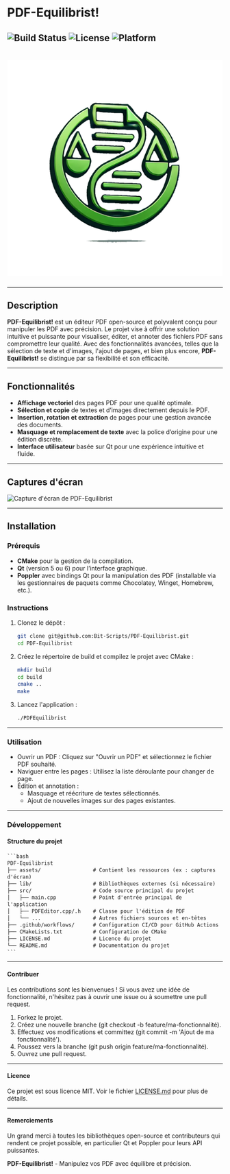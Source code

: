 # PDF-Equilibrist!


![Build Status](https://github.com/Bit-Scripts/PDF-Equilibrist/actions/workflows/build.yml/badge.svg)
![License](https://img.shields.io/github/license/Bit-Scripts/PDF-Equilibrist)
![Platform](https://img.shields.io/badge/platform-linux%20|%20macOS%20|%20windows-lightgrey)
---


# ![PDF-Equilibrist Logo](assets/logo/PDF-Equilibrist-logo.png)

---

## Description

**PDF-Equilibrist!** est un éditeur PDF open-source et polyvalent conçu pour manipuler les PDF avec précision. Le projet vise à offrir une solution intuitive et puissante pour visualiser, éditer, et annoter des fichiers PDF sans compromettre leur qualité. Avec des fonctionnalités avancées, telles que la sélection de texte et d'images, l'ajout de pages, et bien plus encore, **PDF-Equilibrist!** se distingue par sa flexibilité et son efficacité.

---

## Fonctionnalités

- **Affichage vectoriel** des pages PDF pour une qualité optimale.
- **Sélection et copie** de textes et d’images directement depuis le PDF.
- **Insertion, rotation et extraction** de pages pour une gestion avancée des documents.
- **Masquage et remplacement de texte** avec la police d’origine pour une édition discrète.
- **Interface utilisateur** basée sur Qt pour une expérience intuitive et fluide.

---

## Captures d'écran

![Capture d'écran de PDF-Equilibrist](assets/screenshots/screenshot1.png)

---

## Installation

### Prérequis

- **CMake** pour la gestion de la compilation.
- **Qt** (version 5 ou 6) pour l’interface graphique.
- **Poppler** avec bindings Qt pour la manipulation des PDF (installable via les gestionnaires de paquets comme Chocolatey, Winget, Homebrew, etc.).

### Instructions

1. Clonez le dépôt :
   ```bash
   git clone git@github.com:Bit-Scripts/PDF-Equilibrist.git
   cd PDF-Equilibrist
   ```

2. Créez le répertoire de build et compilez le projet avec CMake :
    ```bash
    mkdir build
    cd build
    cmake ..
    make
    ```
   
3. Lancez l'application :
    ```bash
    ./PDFEquilibrist
    ```
---

### Utilisation

- Ouvrir un PDF : Cliquez sur "Ouvrir un PDF" et sélectionnez le fichier PDF souhaité.
- Naviguer entre les pages : Utilisez la liste déroulante pour changer de page.
- Édition et annotation :
  - Masquage et réécriture de textes sélectionnés.
  - Ajout de nouvelles images sur des pages existantes.

---

### Développement

#### Structure du projet

    ```bash
    PDF-Equilibrist
    ├── assets/                 # Contient les ressources (ex : captures d'écran)
    ├── lib/                    # Bibliothèques externes (si nécessaire)
    ├── src/                    # Code source principal du projet
    │   ├── main.cpp            # Point d'entrée principal de l'application
    │   ├── PDFEditor.cpp/.h    # Classe pour l'édition de PDF
    │   └── ...                 # Autres fichiers sources et en-têtes
    ├── .github/workflows/      # Configuration CI/CD pour GitHub Actions
    ├── CMakeLists.txt          # Configuration de CMake
    ├── LICENSE.md              # Licence du projet
    └── README.md               # Documentation du projet
    ```

---

#### Contribuer

Les contributions sont les bienvenues ! Si vous avez une idée de fonctionnalité, n'hésitez pas à ouvrir une issue ou à soumettre une pull request.

1. Forkez le projet.
2. Créez une nouvelle branche (git checkout -b feature/ma-fonctionnalité).
3. Effectuez vos modifications et committez (git commit -m 'Ajout de ma fonctionnalité').
4. Poussez vers la branche (git push origin feature/ma-fonctionnalité).
5. Ouvrez une pull request.

---

#### Licence

Ce projet est sous licence MIT. Voir le fichier [LICENSE.md](./LICENSE.md) pour plus de détails.

---

#### Remerciements

Un grand merci à toutes les bibliothèques open-source et contributeurs qui rendent ce projet possible, en particulier Qt et Poppler pour leurs API puissantes.

**PDF-Equilibrist!** - Manipulez vos PDF avec équilibre et précision.